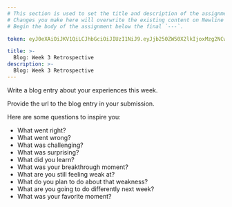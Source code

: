 ```yaml
---
# This section is used to set the title and description of the assignment on Newline. Do not edit `token`.
# Changes you make here will overwrite the existing content on Newline when synced via Github.
# Begin the body of the assignment below the final `---`.

token: eyJ0eXAiOiJKV1QiLCJhbGciOiJIUzI1NiJ9.eyJjb250ZW50X2lkIjoxMzg2NCwiY29udGVudF90eXBlIjoiQXNzaWdubWVudCJ9.16SbH9FQeSs-A7_jIr0ihOQkUvvkGAhT2zQDfpVHyZE

title: >-
  Blog: Week 3 Retrospective
description: >-
  Blog: Week 3 Retrospective
---
```

Write a blog entry about your experiences this week.

Provide the url to the blog entry in your submission.

Here are some questions to inspire you:

- What went right?
- What went wrong?
- What was challenging?
- What was surprising?
- What did you learn?
- What was your breakthrough moment?
- What are you still feeling weak at?
- What do you plan to do about that weakness?
- What are you going to do differently next week?
- What was your favorite moment?
